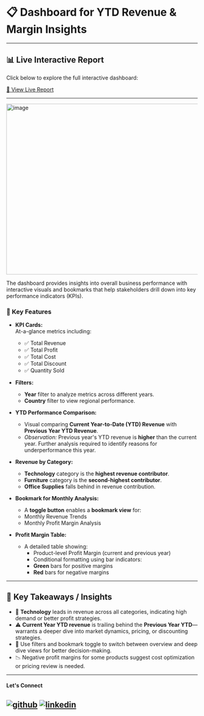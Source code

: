 # 📋 Dashboard for YTD Revenue & Margin Insights
---
## 📊 Live Interactive Report

Click below to explore the full interactive dashboard:

[🔗  View Live Report](https://app.powerbi.com/view?r=eyJrIjoiMzM1NjcxNzctMTk4Yi00ZTJjLTg1ZDAtODZmM2YzODEyY2FiIiwidCI6IjU5MWEyZWE3LTg4MDItNGIxNS1iMDZlLTIwMGI2OTc3M2FiNiJ9)


---
<img width="800" height="450" alt="image" src="https://github.com/user-attachments/assets/06115609-3ea9-40b0-9ea5-93a512ec28bb" />


The dashboard provides insights into overall business performance with interactive visuals and bookmarks that help stakeholders drill down into key performance indicators (KPIs).

### 🎯 Key Features

- **KPI Cards:**  
  At-a-glance metrics including:
  - ✅ Total Revenue  
  - ✅ Total Profit  
  - ✅ Total Cost  
  - ✅ Total Discount  
  - ✅ Quantity Sold  

- **Filters:**
  -  **Year** filter to analyze metrics across different years.
  -  **Country** filter to view regional performance.

- **YTD Performance Comparison:**
  -  Visual comparing **Current Year-to-Date (YTD) Revenue** with **Previous Year YTD Revenue**.
  -  _Observation:_ Previous year's YTD revenue is **higher** than the current year. Further analysis required to identify reasons for underperformance this year.

- **Revenue by Category:**
  -  **Technology** category is the **highest revenue contributor**.
  -  **Furniture** category is the **second-highest contributor**.
  -  **Office Supplies** falls behind in revenue contribution.

- **Bookmark for Monthly Analysis:**
  -  A **toggle button** enables a **bookmark view** for:
    -  Monthly Revenue Trends
    -  Monthly Profit Margin Analysis

- **Profit Margin Table:**
  - A detailed table showing:
    -  Product-level Profit Margin (current and previous year)
    -  Conditional formatting using bar indicators:
      -  **Green** bars for positive margins
      -  **Red** bars for negative margins

---

## 📌 Key Takeaways / Insights

- 🔺 **Technology** leads in revenue across all categories, indicating high demand or better profit strategies.
- ⚠️ **Current Year YTD revenue** is trailing behind the **Previous Year YTD**—warrants a deeper dive into market dynamics, pricing, or discounting strategies.
- 🧭 Use filters and bookmark toggle to switch between overview and deep dive views for better decision-making.
- 📉 Negative profit margins for some products suggest cost optimization or pricing review is needed.


---
#### Let's Connect
[![github](https://img.shields.io/badge/github-181717?style=for-the-badge&logo=github&logoColor=white)](https://github.com/ahammedjaleel)
[![linkedin](https://img.shields.io/badge/linkedin-0A66C2?style=for-the-badge&logo=linkedin&logoColor=white)](https://www.linkedin.com/in/ahammed-jaleel-33772b5b/)
---
